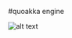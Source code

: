 #quoakka engine

![alt text](https://hetisdemerckx.be/wp-content/uploads/2020/03/Quokka-cover-scaled.jpg)
